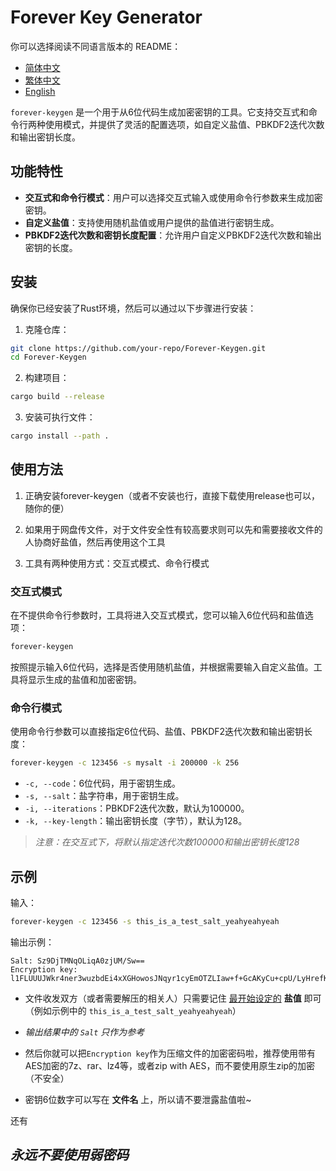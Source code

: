 # Forever Key Generator

你可以选择阅读不同语言版本的 README：
- [简体中文](README.zh-CN.md)
- [繁体中文](readme.zh-HK.md)
- [English](README.en.md)

`forever-keygen` 是一个用于从6位代码生成加密密钥的工具。它支持交互式和命令行两种使用模式，并提供了灵活的配置选项，如自定义盐值、PBKDF2迭代次数和输出密钥长度。

## 功能特性
- **交互式和命令行模式**：用户可以选择交互式输入或使用命令行参数来生成加密密钥。
- **自定义盐值**：支持使用随机盐值或用户提供的盐值进行密钥生成。
- **PBKDF2迭代次数和密钥长度配置**：允许用户自定义PBKDF2迭代次数和输出密钥的长度。

## 安装
确保你已经安装了Rust环境，然后可以通过以下步骤进行安装：
1. 克隆仓库：
```bash
git clone https://github.com/your-repo/Forever-Keygen.git
cd Forever-Keygen
```
2. 构建项目：
```bash
cargo build --release
```
3. 安装可执行文件：
```bash
cargo install --path .
```

## 使用方法

1. 正确安装forever-keygen（或者不安装也行，直接下载使用release也可以，随你的便）

2. 如果用于网盘传文件，对于文件安全性有较高要求则可以先和需要接收文件的人协商好盐值，然后再使用这个工具

3. 工具有两种使用方式：交互式模式、命令行模式

### 交互式模式
在不提供命令行参数时，工具将进入交互式模式，您可以输入6位代码和盐值选项：
```bash
forever-keygen
```
按照提示输入6位代码，选择是否使用随机盐值，并根据需要输入自定义盐值。工具将显示生成的盐值和加密密钥。

### 命令行模式
使用命令行参数可以直接指定6位代码、盐值、PBKDF2迭代次数和输出密钥长度：
```bash
forever-keygen -c 123456 -s mysalt -i 200000 -k 256
```
- `-c, --code`：6位代码，用于密钥生成。
- `-s, --salt`：盐字符串，用于密钥生成。
- `-i, --iterations`：PBKDF2迭代次数，默认为100000。
- `-k, --key-length`：输出密钥长度（字节），默认为128。

> *注意：在交互式下，将默认指定迭代次数100000和输出密钥长度128*

## 示例

输入：

```bash
forever-keygen -c 123456 -s this_is_a_test_salt_yeahyeahyeah
```

输出示例：

```
Salt: Sz9DjTMNqOLiqA0zjUM/Sw==
Encryption key: l1FLUUUJWkr4ner3wuzbdEi4xXGHowosJNqyr1cyEmOTZLIaw+f+GcAKyCu+cpU/LyHrefKGZs4MmW5YHf5JYOtmvJlOa6o5NxoU315x8s/859VxMjciBWxDWf9PipwCLwzi1N7/g532raAHaDkWA0Ap4e1cHnDFditr2Sh1+Ww=
```

- 文件收发双方（或者需要解压的相关人）只需要记住 <u>最开始设定的</u> **盐值** 即可（例如示例中的 `this_is_a_test_salt_yeahyeahyeah`）

- *输出结果中的 `Salt` 只作为参考*

- 然后你就可以把`Encryption key`作为压缩文件的加密密码啦，推荐使用带有AES加密的7z、rar、lz4等，或者zip with AES，而不要使用原生zip的加密（不安全）

- 密钥6位数字可以写在 **文件名** 上，所以请不要泄露盐值啦~


还有

## *永远不要使用弱密码*